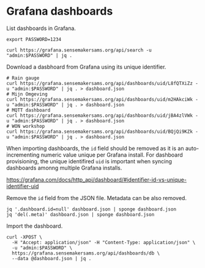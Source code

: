 # Grafana dashboards

List dashboards in Grafana.

```
export PASSWORD=1234

curl https://grafana.sensemakersams.org/api/search -u "admin:$PASSWORD" | jq .
```

Download a dasbhoard from Grafana using its unique identifier.

```
# Rain gauge
curl https://grafana.sensemakersams.org/api/dashboards/uid/L8fQTXiZz -u "admin:$PASSWORD" | jq . > dashboard.json
# Mijn Omgeving
curl https://grafana.sensemakersams.org/api/dashboards/uid/m2HAkciWk -u "admin:$PASSWORD" | jq . > dashboard.json
# MQTT dashboard
curl https://grafana.sensemakersams.org/api/dashboards/uid/jBA4zlVWk -u "admin:$PASSWORD" | jq . > dashboard.json
# WON workshop
curl https://grafana.sensemakersams.org/api/dashboards/uid/BQjQi9KZk -u "admin:$PASSWORD" | jq . > dashboard.json
```

When importing dashboards, the `id` field should be removed as it is an auto-incrementing numeric value unique per Grafana install.
For dashboard provisioning, the unique identifired `uid` is important when syncing dashboards amonng multiple Grafana installs.

https://grafana.com/docs/http_api/dashboard/#identifier-id-vs-unique-identifier-uid

Remove the `id` field from the JSON file. Metadata can be also removed.

```
jq '.dashboard.id=null' dashboard.json | sponge dashboard.json
jq 'del(.meta)' dashboard.json | sponge dashboard.json
```

Import the dashboard.

```
curl -XPOST \
  -H "Accept: application/json" -H "Content-Type: application/json" \
  -u "admin:$PASSWORD" \
  https://grafana.sensemakersams.org/api/dashboards/db \
  --data @dashboard.json | jq .
```
